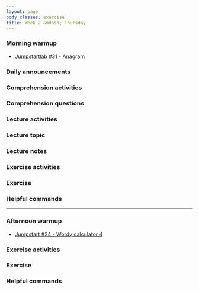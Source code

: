 ```yaml
---
layout: page
body_classes: exercise
title: Week 2 &mdash; Thursday
---
```


### Morning warmup

* [Jumpstartlab #31 - Anagram](https://github.com/JumpstartLab/warmup-exercises/tree/master/31-anagram)

### Daily announcements
### Comprehension activities
### Comprehension questions
### Lecture activities
### Lecture topic
### Lecture notes
### Exercise activities
### Exercise
### Helpful commands

***

### Afternoon warmup

* [Jumpstart #24 - Wordy calculator 4](https://github.com/JumpstartLab/warmup-exercises/tree/master/24-wordy-calculator-4)

### Exercise activities
### Exercise
### Helpful commands